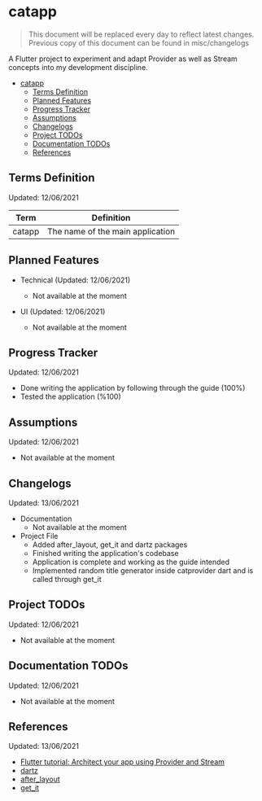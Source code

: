 # catapp

> This document will be replaced every day to reflect latest changes. Previous copy of this document can be found in misc/changelogs

A Flutter project to experiment and adapt Provider as well as Stream concepts into my development discipline.

- [catapp](#catapp)
  - [Terms Definition](#terms-definition)
  - [Planned Features](#planned-features)
  - [Progress Tracker](#progress-tracker)
  - [Assumptions](#assumptions)
  - [Changelogs](#changelogs)
  - [Project TODOs](#project-todos)
  - [Documentation TODOs](#documentation-todos)
  - [References](#references)

## Terms Definition

Updated: 12/06/2021

| Term  |  Definition |
|---|---|
| catapp | The name of the main application  |

## Planned Features

- Technical (Updated: 12/06/2021)
  - Not available at the moment

- UI (Updated: 12/06/2021)
  - Not available at the moment

## Progress Tracker

Updated: 12/06/2021

- Done writing the application by following through the guide (100%)
- Tested the application (%100)

## Assumptions

Updated: 12/06/2021

- Not available at the moment

## Changelogs

Updated: 13/06/2021

- Documentation
  - Not available at the moment
- Project File
  - Added after_layout, get_it and dartz packages
  - Finished writing the application's codebase
  - Application is complete and working as the guide intended
  - Implemented random title generator inside catprovider dart and is called through get_it

## Project TODOs

Updated: 12/06/2021

- Not available at the moment

## Documentation TODOs

Updated: 12/06/2021

- Not available at the moment

## References

Updated: 13/06/2021

- [Flutter tutorial: Architect your app using Provider and Stream](https://blog.codemagic.io/flutter-tutorial-app-arhitecture-beginners/)
- [dartz](https://pub.dev/packages/dartz/versions/0.10.0-nullsafety.2)
- [after_layout](https://pub.dev/packages/after_layout)
- [get_it](https://pub.dev/packages/get_it)
